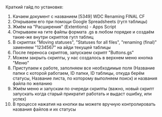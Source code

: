 Краткий гайд по установке:
1. Качаем документ с названием [5349] WDC Renaming FINAL CF
2. Открываем его при помощи Google Spreadsheets (гугл таблицы)
3. Жмём на "Расширения" (Extentions) - Apps Script
4. Открываем на гите файлы формата .gs в любом порядке и создаём такие-же внутри скриптов гугл таблиц
5. В скриптах "Moving statuses", "Statuses for all files", "renaming (final)" заменяем "1234567" на айди текущей таблицы
6. После переноса скриптов, запускаем скрипт "Buttons.gs"
7. Можем закрыть скрипты, у нас создалось в верхнем меню кнопка "Меню"
8. Приступаем к работе, заполняем все необходимые поля (Название папки с которой работаем, ID папки, ID таблицы, откуда берём статусы, Название листа, по которому выполняем поиск) и названия файла по желанию
9. Жмём меню и запускам по очереди скрипты (важно, новый скрипт запускать когда старый прикратит работать и выдаст ошибку, или успех)
10. В процессе нажатия на кнопки вы можете вручную контролировать названия файлов и их статусы
